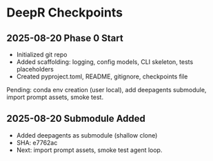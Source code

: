 # DeepR Checkpoints

## 2025-08-20 Phase 0 Start
- Initialized git repo
- Added scaffolding: logging, config models, CLI skeleton, tests placeholders
- Created pyproject.toml, README, gitignore, checkpoints file

Pending: conda env creation (user local), add deepagents submodule, import prompt assets, smoke test.

## 2025-08-20 Submodule Added
- Added deepagents as submodule (shallow clone)
- SHA: e7762ac
- Next: import prompt assets, smoke test agent loop.
